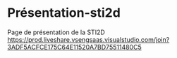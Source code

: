 # Présentation-sti2d
Page de présentation de la STI2D
https://prod.liveshare.vsengsaas.visualstudio.com/join?3ADF5ACFCE175C64E11520A7BD75511480C5
